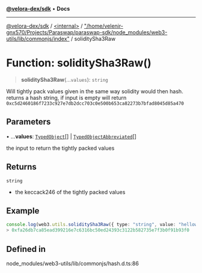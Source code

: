[**@velora-dex/sdk**](../../../../README.md) • **Docs**

***

[@velora-dex/sdk](../../../../globals.md) / [\<internal\>](../../../README.md) / ["/home/velenir-gnx570/Projects/Paraswap/paraswap-sdk/node\_modules/web3-utils/lib/commonjs/index"](../README.md) / soliditySha3Raw

# Function: soliditySha3Raw()

> **soliditySha3Raw**(...`values`): `string`

Will tightly pack values given in the same way solidity would then hash.
returns a hash string, if input is empty will return `0xc5d2460186f7233c927e7db2dcc703c0e500b653ca82273b7bfad8045d85a470`

## Parameters

• ...**values**: [`TypedObject`](../../../type-aliases/TypedObject.md)[] \| [`TypedObjectAbbreviated`](../../../type-aliases/TypedObjectAbbreviated.md)[]

the input to return the tightly packed values

## Returns

`string`

- the keccack246 of the tightly packed values

## Example

```ts
console.log(web3.utils.soliditySha3Raw({ type: "string", value: "helloworld" }))
> 0xfa26db7ca85ead399216e7c6316bc50ed24393c3122b582735e7f3b0f91b93f0
```

## Defined in

node\_modules/web3-utils/lib/commonjs/hash.d.ts:86
